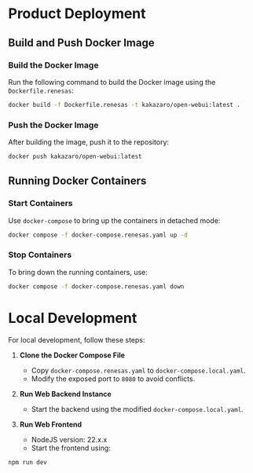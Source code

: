 # Product Deployment

## Build and Push Docker Image

### Build the Docker Image
Run the following command to build the Docker image using the `Dockerfile.renesas`:

```bash
docker build -f Dockerfile.renesas -t kakazaro/open-webui:latest .
```  

### Push the Docker Image
After building the image, push it to the repository:

```bash
docker push kakazaro/open-webui:latest
```  

## Running Docker Containers

### Start Containers
Use `docker-compose` to bring up the containers in detached mode:

```bash
docker compose -f docker-compose.renesas.yaml up -d
```  

### Stop Containers
To bring down the running containers, use:

```bash
docker compose -f docker-compose.renesas.yaml down
```  

# Local Development

For local development, follow these steps:

1. **Clone the Docker Compose File**
    - Copy `docker-compose.renesas.yaml` to `docker-compose.local.yaml`.
    - Modify the exposed port to `8080` to avoid conflicts.

2. **Run Web Backend Instance**
    - Start the backend using the modified `docker-compose.local.yaml`.

3. **Run Web Frontend**
    - NodeJS version: 22.x.x
    - Start the frontend using:

```bash
npm run dev
```